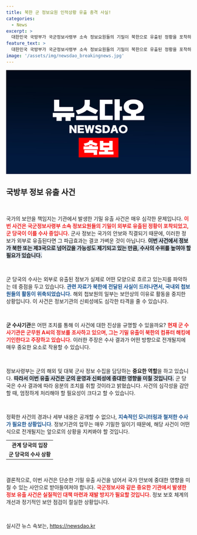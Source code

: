 ```yaml
---
title: 북한 군 정보요원 인적상황 유출 충격 사실!
categories:
  - News
excerpt: >
  대한민국 국방부가 국군정보사령부 소속 정보요원들의 기밀이 북한으로 유출된 정황을 포착하고 수사에 착수했다. 보안 책임자의 해킹 주장에도 불구하고, 정보 유출이 국내외 첩보원 활동에 큰 제약을 가져오고 있다.
feature_text: >
  대한민국 국방부가 국군정보사령부 소속 정보요원들의 기밀이 북한으로 유출된 정황을 포착하고 수사에 착수했다. 보안 책임자의 해킹 주장에도 불구하고, 정보 유출이 국내외 첩보원 활동에 큰 제약을 가져오고 있다.
image: '/assets/img/newsdao_breakingnews.jpg'
---
```


<p><img src="/assets/img/newsdao_breakingnews.jpg" alt="pcversion 속보" /></p>

<h2 data-ke-size="size26">국방부 정보 유출 사건</h2>

<p data-ke-size="size16">&nbsp;</p>

<p>국가의 보안을 책임지는 기관에서 발생한 기밀 유출 사건은 매우 심각한 문제입니다. <b><span style="color: #ee2323;">이번 사건은 국군정보사령부 소속 정보요원들의 기밀이 외부로 유출된 정황이 포착되었고, 군 당국이 이를 수사 중입니다.</span></b>  군사 정보는 국가의 안보와 직결되기 때문에, 이러한 정보가 외부로 유출된다면 그 파급효과는 결코 가벼운 것이 아닙니다. <b><span style="background-color: #21538527;">이번 사건에서 정보가 북한 또는 제3국으로 넘어갔을 가능성도 제기되고 있는 만큼, 수사의 수위를 높여야 할 필요가 있습니다.</span></b></p>

<p data-ke-size="size16">&nbsp;</p>

<p>군 당국의 수사는 외부로 유출된 정보가 실제로 어떤 모양으로 흐르고 있는지를 파악하는 데 중점을 두고 있습니다. <b><span style="color: #1a5490;">관련 자료가 북한에 전달된 사실이 드러나면서, 국내외 첩보원들의 활동이 위축되었습니다.</span></b> 해외 첩보원의 일부는 보안상의 이유로 활동을 중지한 상황입니다. 이 사건은 정보기관의 신뢰성에도 심각한 타격을 줄 수 있습니다. </p>

<p data-ke-size="size16">&nbsp;</p>

<p><b>군 수사기관</b>은 어떤 조치를 통해 이 사건에 대한 진상을 규명할 수 있을까요? <b><span style="color: #ee2323;">현재 군 수사기관은 군무원 A씨의 정보를 조사하고 있으며, 그는 기밀 유출이 북한의 컴퓨터 해킹에 기인한다고 주장하고 있습니다.</span></b> 이러한 주장은 수사 결과가 어떤 방향으로 전개될지에 매우 중요한 요소로 작용할 수 있습니다. </p>

<p data-ke-size="size16">&nbsp;</p>

<p>정보사령부는 군의 해외 및 대북 군사 정보 수집을 담당하는 <b>중요한 역할</b>을 하고 있습니다. <b><span style="background-color: #21538527;">따라서 이번 유출 사건은 군의 운영과 신뢰성에 중대한 영향을 미칠 것입니다.</span></b> 군 당국은 수사 결과에 따라 응분의 조치를 취할 것이라고 밝혔습니다. 사건의 심각성을 감안할 때, 엄정하게 처리해야 할 필요성이 크다고 할 수 있습니다. </p>

<p data-ke-size="size16">&nbsp;</p>

<p>정확한 사건의 경과나 세부 내용은 공개할 수 없으나, <b><span style="color: #1a5490;">지속적인 모니터링과 철저한 수사가 필요한 상황입니다</span></b>. 정보기관의 업무는 매우 기밀한 일이기 때문에, 해당 사건이 어떤 식으로 전개될지는 앞으로의 상황을 지켜봐야 할 것입니다. </p>

<table>
    <tr>
        <td style="text-align: center; height: 17px;"><b>관계 당국의 입장</b></td>
    </tr>
    <tr>
        <td style="text-align: center; height: 17px;"><b>군 당국의 수사 상황</b></td>
    </tr>
</table>

<p data-ke-size="size16">&nbsp;</p>

<p>결론적으로, 이번 사건은 단순한 기밀 유출 사건을 넘어서 국가 안보에 중대한 영향을 미칠 수 있는 사안으로 받아들여져야 합니다. <b><span style="color: #ee2323;">국군정보사와 같은 중요한 기관에서 발생한 정보 유출 사건은 실질적인 대책 마련과 재발 방지가 필요할 것입니다.</span></b> 정보 보호 체계의 개선과 정기적인 보안 점검이 절실한 상황입니다. </p>

<p data-ke-size="size16">&nbsp;</p>
실시간 뉴스 속보는, <a href="https://newsdao.kr" rel="dofollow">https://newsdao.kr</a>


